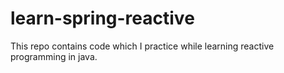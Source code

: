 # learn-spring-reactive
This repo contains code which I practice while learning reactive programming in java.
